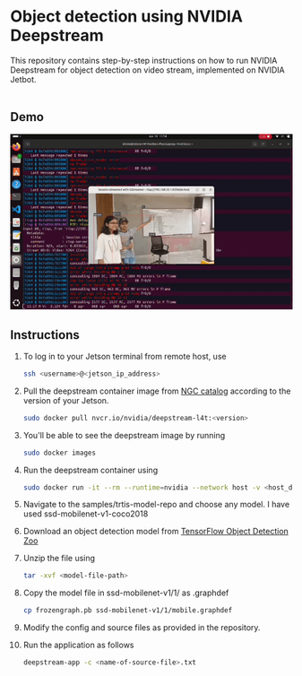 # Object detection using NVIDIA Deepstream
This repository contains step-by-step instructions on how to run NVIDIA Deepstream for object detection on video stream, implemented on NVIDIA Jetbot.
<br>
<br>
## Demo
![Demo](Demo.gif)

## Instructions
1. To log in to your Jetson terminal from remote host, use
   ```bash
   ssh <username>@<jetson_ip_address>
   
2. Pull the deepstream container image from [NGC catalog](https://catalog.ngc.nvidia.com/orgs/nvidia/containers/deepstream) according to the version of your Jetson.
   ```bash
   sudo docker pull nvcr.io/nvidia/deepstream-l4t:<version>
   
3. You'll be able to see the deepstream image by running
   ```bash
   sudo docker images

4. Run the deepstream container using
   ```bash
   sudo docker run -it --rm --runtime=nvidia --network host -v <host_directory>:<container_directory> nvcr.io/nvidia/deepstream-l4t:<version>

5. Navigate to the samples/trtis-model-repo and choose any model. I have used ssd-mobilenet-v1-coco2018
   
6. Download an object detection model from [TensorFlow Object Detection Zoo](https://example.com)

7. Unzip the file using
   ```bash
   tar -xvf <model-file-path>
   
8. Copy the model file in ssd-mobilenet-v1/1/ as .graphdef
   ```bash
   cp frozengraph.pb ssd-mobilenet-v1/1/mobile.graphdef

9. Modify the config and source files as provided in the repository.
10. Run the application as follows
    ```bash
    deepstream-app -c <name-of-source-file>.txt

   
